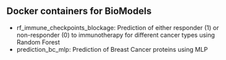 ## Docker containers for BioModels
- rf_immune_checkpoints_blockage: Prediction of either responder (1) or non-responder (0) to immunotherapy for different cancer types using Random Forest
- prediction_bc_mlp: Prediction of Breast Cancer proteins using MLP
